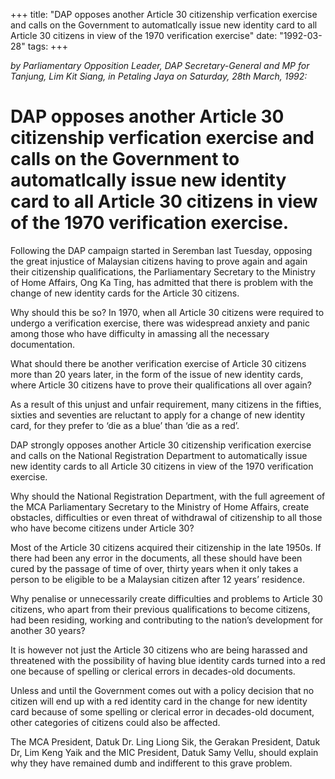 +++ 
title: "DAP opposes another Article 30 citizenship verfication exercise and calls on the Government to automatlcally issue new identity card to all Article 30 citizens in view of the 1970 verification exercise"
date: "1992-03-28"
tags:
+++

_by Parliamentary Opposition Leader, DAP Secretary-General and MP for Tanjung,  Lim Kit Siang, in Petaling Jaya on Saturday, 28th March, 1992:_

# DAP opposes another Article 30 citizenship verfication exercise and calls on the Government to automatlcally issue new identity card to all Article 30 citizens in view of the 1970 verification exercise.

Following the DAP campaign started in Seremban last Tuesday, opposing the great injustice of Malaysian citizens having to prove again and again their citizenship qualifications, the Parliamentary Secretary to the Ministry of Home Affairs, Ong Ka Ting, has admitted that there is problem with the change of new identity cards for the Article 30 citizens.</u>

Why should this be so? In 1970, when all Article 30 citizens were required to undergo a verification exercise, there was widespread anxiety and panic among those who have difficulty in amassing all the necessary documentation.

What should there be another verification exercise of Article 30 citizens more than 20 years later, in 
the form of the issue of new identity cards, where Article 30 citizens have to prove their qualifications 
all over again?

As a result of this unjust and unfair requirement, many citizens in the fifties, sixties and seventies are reluctant to apply for a change of new identity card, for they prefer to ‘die as a blue’ than ‘die as a red’.

DAP strongly opposes another Article 30 citizenship verification exercise and calls on the National Registration Department to automatically issue new identity cards to all Article 30 citizens in view of the 1970 verification exercise.

Why should the National Registration Department, with the full agreement of the MCA Parliamentary Secretary to the Ministry of Home Affairs, create obstacles, difficulties or even threat of withdrawal of citizenship to all those who have become citizens under Article 30?

Most of the Article 30 citizens acquired their citizenship in the late 1950s. If there had been any error in the documents, all these should have been cured by the passage of time of over, thirty years when it only takes a person to be eligible to be a Malaysian citizen after 12 years’ residence.

Why penalise or unnecessarily create difficulties and problems to Article 30 citizens, who apart from their previous qualifications to become citizens, had been residing, working and contributing to the nation’s development for another 30 years?

It is however not just the Article 30 citizens who are being harassed and threatened with the possibility of having blue identity cards turned into a red one because of spelling or clerical errors in decades-old documents.

Unless and until the Government comes out with a policy decision that no citizen will end up with a red identity card in the change for new identity card because of some spelling or clerical error in decades-old document, other categories of citizens could also be affected.

The MCA President, Datuk Dr. Ling Liong Sik, the Gerakan President, Datuk Dr, Lim Keng Yaik and 
the MIC President, Datuk Samy Vellu, should explain why they have remained dumb and indifferent to this grave problem.
 
